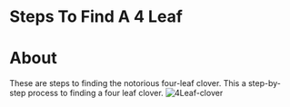 # Steps To Find A 4 Leaf

# About 
These are steps to finding the notorious four-leaf clover. This a step-by-step process to finding a four leaf clover.
![4Leaf-clover](https://www.thebalanceeveryday.com/thmb/RYlTbXXkLUyLuqVq-BrSAEp1abU=/950x0/filters:format(webp)/single-four-leaf-clover-595723874-583ead153df78c6f6a36196d.jpg) 